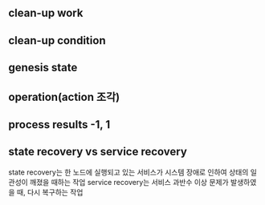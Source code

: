## clean-up work

## clean-up condition

## genesis state

## operation(action 조각)

## process results -1, 1

## state recovery vs service recovery

state recovery는 한 노드에 실행되고 있는 서비스가 시스템 장애로 인하여 상태의 일관성이 깨졌을 때하는 작업
service recovery는 서비스 과반수 이상 문제가 발생하였을 때, 다시 복구하는 작업
